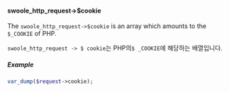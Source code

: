 

#### swoole_http_request->$cookie

The `swoole_http_request->$cookie` is an array which amounts to the `$_COOKIE` of PHP.

`swoole_http_request -> $ cookie`는 PHP의`$ _COOKIE`에 해당하는 배열입니다.

##### Example

```php
var_dump($request->cookie);
```
